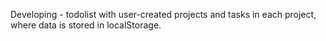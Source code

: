 Developing - todolist with user-created projects and tasks in each project, where data is stored in localStorage.

